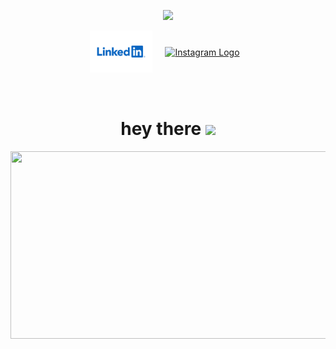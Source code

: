 <p align="center"><img src="https://media.giphy.com/media/M9gbBd9nbDrOTu1Mqx/giphy.gif" width="100"/></p>


<div style="display: flex; justify-content: center; align-items: center; gap: 10px;">
<a href = "www.linkedin.com/in/ajaykbolla"><img src = "LinkedIn-Logo.wine.png" width ="100""alt = "LinkedIn badge"></a>
</p>
  <a href="https://www.instagram.com/ajxyy_b/">
    <img src="Instagram logo.avif" width="105" alt="Instagram Logo">
  </a>
</p>
 </div>




<p align="center"><img src="https://komarev.com/ghpvc/?username=ajaykbolla&style=flat-square&color=blue" alt=""></p>

<h1 align="center">hey there <img src="https://media.giphy.com/media/hvRJCLFzcasrR4ia7z/giphy.gif" width="40"></h1>

<p align="center"><img src="https://media.giphy.com/media/dWesBcTLavkZuG35MI/giphy.gif" width="600" height="300"  /></p>
